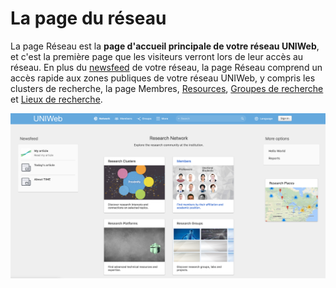 # La page du réseau

La page Réseau est la **page d'accueil principale de votre réseau UNIWeb**, et c'est la première page que les visiteurs verront lors de leur accès au réseau. En plus du [newsfeed](../networking-on-uniweb/web-articles-1.md) de votre réseau, la page Réseau comprend un accès rapide aux zones publiques de votre réseau UNIWeb, y compris les clusters de recherche, la page Membres, [Resources](../networking-on-uniweb/equipment-profiles-resources/), [Groupes de recherche](../networking-on-uniweb/groups-1.md) et [Lieux de recherche](../networking-on-uniweb/research-places-1.md). 

![](../.gitbook/assets/screen-shot-2020-05-07-at-11.49.12-am.png)



